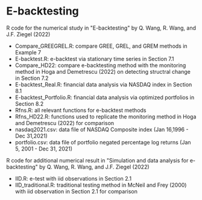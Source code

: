 # E-backtesting
R code for the numerical study in "E-backtesting" by Q. Wang, R. Wang, and J.F. Ziegel (2022)

* Compare_GREEGREL.R: compare GREE, GREL, and GREM methods in Example 7
* E-backtest.R: e-backtest via stationary time series in Section 7.1
* Compare_HD22: compare e-backtesting method with the monitoring method in Hoga and Demetrescu (2022) on detecting structral change in Section 7.2
* E-backtest_Real.R: financial data analysis via NASDAQ index in Section 8.1
* E-backtest_Portfolio.R: financial data analysis via optimized portfolios in Section 8.2
* Rfns.R: all relevant functions for e-backtest methods
* Rfns_HD22.R: functions used to replicate the monitoring method in Hoga and Demetrescu (2022) for comparison
* nasdaq2021.csv: data file of NASDAQ Composite index (Jan 16,1996 - Dec 31,2021)
* portfolio.csv: data file of portfolio negated percentage log returns (Jan 5, 2001 - Dec 31, 2021)

R code for additional numerical result in "Simulation and data analysis for e-backtesting" by Q. Wang, R. Wang, and J.F. Ziegel (2022)

* IID.R: e-test with iid observations in Section 2.1
* IID_traditional.R: traditional testing method in McNeil and Frey (2000) with iid observation in Section 2.1 for comparison
